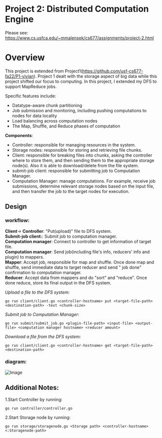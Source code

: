 # Project 2: Distributed Computation Engine

Please see: https://www.cs.usfca.edu/~mmalensek/cs677/assignments/project-2.html



# Overview
This project is extended from Project1(https://github.com/usf-cs677-fa22/P1-vivian). Project 1 dealt with the storage aspect of big data while  this project shifted our focus to computing. In this project, I extended my DFS to support MapReduce jobs.

Specific features include:
* Datatype-aware chunk partitioning
* Job submission and monitoring, including pushing computations to nodes for data locality
* Load balancing across computation nodes
* The Map, Shuffle, and Reduce phases of computation


**Components**:
 - Controller: responsible for managing resources in the system.
 - Storage nodes: responsible for storing and retrieving file chunks.
 - Client: responsible for breaking files into chunks, asking the controller where to store them, and then sending them to the appropriate storage node(s). Also it is able to download/delete from the file system.
 - submit-job client: responsible for submitting job to Computation Manager.
 - Computation Manager: manage computations. For example, receive job submissions, determine relevant storage nodes based on the input file, and then transfer the job to the target nodes for execution.


## Design

### workflow:

**Client**-> **Controller**: "Put(upload)" file to DFS system.\
**Submit-job client:**: Submit job to computation manager.\
**Computation manager**: Connect to controller to get information of target file.\
**Computation manager**: Send job(including file's info, reducers' info and plugin) to mappers.\
**Mapper**: Accept job, responsible for map and shuffle. Once done map and shuffle, send immediate data to target reducer and send " job done" confirmation to computation manager.\
**Reducer**: Accept data from mappers and do "sort" and "reduce". Once done reduce, store its final output in the DFS system.

*Upload a file to the DFS system:*
```
go run client/client.go <controller-hostname> put <target-file-path> <destination-path> -text <chunk-size>
```

*Submit job to Computation Manager:*
```
go run submit/submit_job.go <plugin-file-path> <input-file> <output-file> <computation manager hostname> <reducer amount>
```

*Download a file from the DFS system:*
```
go run client/client.go <controller-hostname> get <target-file-path> <destination-path>
```




### diagram:
![Image](https://user-images.githubusercontent.com/86545567/201746764-9417c7c2-30fd-4e88-bb41-bbc67f312cd4.png)




## Additional Notes:
1.Start Controller by running:
```
go run controller/controller.go
```

2.Start Storage node by running:
```
go run storage/storagenode.go <Storage path> <controller-hostname> <:Storagenode-path>
```
